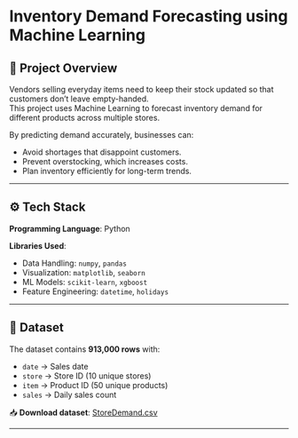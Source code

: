 # Inventory Demand Forecasting using Machine Learning

## 📌 Project Overview
Vendors selling everyday items need to keep their stock updated so that customers don’t leave empty-handed.  
This project uses Machine Learning to forecast inventory demand for different products across multiple stores.

By predicting demand accurately, businesses can:
- Avoid shortages that disappoint customers.
- Prevent overstocking, which increases costs.
- Plan inventory efficiently for long-term trends.

---

## ⚙️ Tech Stack
**Programming Language**: Python  

**Libraries Used**:
- Data Handling: `numpy`, `pandas`  
- Visualization: `matplotlib`, `seaborn`  
- ML Models: `scikit-learn`, `xgboost`  
- Feature Engineering: `datetime`, `holidays`  

---

## 📂 Dataset
The dataset contains **913,000 rows** with:
- `date` → Sales date  
- `store` → Store ID (10 unique stores)  
- `item` → Product ID (50 unique products)  
- `sales` → Daily sales count  

📥 **Download dataset**: [StoreDemand.csv](StoreDemand.csv)  

---

